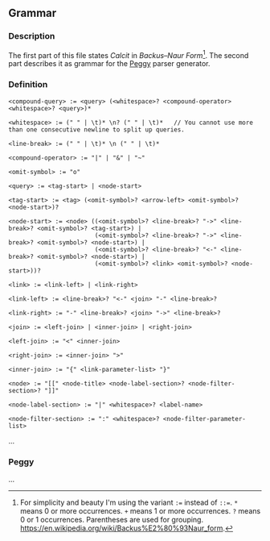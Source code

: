 ## Grammar

### Description

The first part of this file states *Calcit* in *Backus–Naur Form*[^1]. The second part describes it as grammar for the [Peggy](https://peggyjs.org/) parser generator.

### Definition

```
<compound-query> := <query> (<whitespace>? <compound-operator> <whitespace>? <query>)*

<whitespace> := (" " | \t)* \n? (" " | \t)*   // You cannot use more than one consecutive newline to split up queries.

<line-break> := (" " | \t)* \n (" " | \t)*

<compound-operator> := "|" | "&" | "~"

<omit-symbol> := "o"

<query> := <tag-start> | <node-start>

<tag-start> := <tag> (<omit-symbol>? <arrow-left> <omit-symbol>? <node-start>)?

<node-start> := <node> ((<omit-symbol>? <line-break>? "->" <line-break>? <omit-symbol>? <tag-start>) |                        
                        (<omit-symbol>? <line-break>? "->" <line-break>? <omit-symbol>? <node-start>) |
                        (<omit-symbol>? <line-break>? "<-" <line-break>? <omit-symbol>? <node-start>) |
                        (<omit-symbol>? <link> <omit-symbol>? <node-start>))?

<link> := <link-left> | <link-right>

<link-left> := <line-break>? "<-" <join> "-" <line-break>?

<link-right> := "-" <line-break>? <join> "->" <line-break>?

<join> := <left-join> | <inner-join> | <right-join>

<left-join> := "<" <inner-join>

<right-join> := <inner-join> ">"

<inner-join> := "{" <link-parameter-list> "}"

<node> := "[[" <node-title> <node-label-section>? <node-filter-section>? "]]"

<node-label-section> := "|" <whitespace>? <label-name>

<node-filter-section> := ":" <whitespace>? <node-filter-parameter-list>

```

...

### Peggy

...


[^1]: For simplicity and beauty I'm using the variant `:=` instead of `::=`. `*` means 0 or more occurrences. `+` means 1 or more occurrences. `?` means 0 or 1 occurrences. Parentheses are used for grouping. https://en.wikipedia.org/wiki/Backus%E2%80%93Naur_form. 

